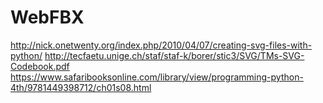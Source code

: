 # WebFBX 

http://nick.onetwenty.org/index.php/2010/04/07/creating-svg-files-with-python/
http://tecfaetu.unige.ch/staf/staf-k/borer/stic3/SVG/TMs-SVG-Codebook.pdf
https://www.safaribooksonline.com/library/view/programming-python-4th/9781449398712/ch01s08.html

